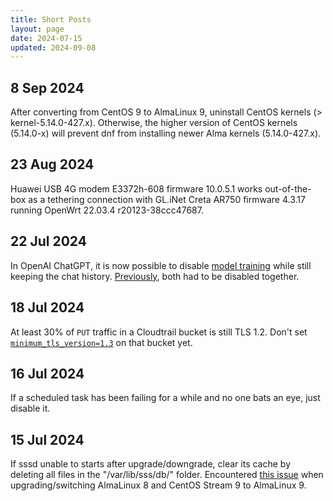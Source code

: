 ```yaml
---
title: Short Posts
layout: page
date: 2024-07-15
updated: 2024-09-08
---
```


## 8 Sep 2024

After converting from CentOS 9 to AlmaLinux 9, uninstall CentOS kernels (> kernel-5.14.0-427.x). Otherwise, the higher version of CentOS kernels (5.14.0-x) will prevent dnf from installing newer Alma kernels (5.14.0-427.x).

## 23 Aug 2024

Huawei USB 4G modem E3372h-608 firmware 10.0.5.1 works out-of-the-box as a tethering connection with GL.iNet Creta AR750 firmware 4.3.17 running OpenWrt 22.03.4 r20123-38ccc47687.

## 22 Jul 2024

In OpenAI ChatGPT, it is now possible to disable [model training](https://help.openai.com/en/articles/7730893-data-controls-faq) while still keeping the chat history. [Previously](https://openai.com/index/new-ways-to-manage-your-data-in-chatgpt/), both had to be disabled together.

## 18 Jul 2024

At least 30% of `PUT` traffic in a Cloudtrail bucket is still TLS 1.2. Don't set [`minimum_tls_version=1.3`](https://docs.aws.amazon.com/cdk/api/v2/python/aws_cdk.aws_s3/Bucket.html) on that bucket yet.

## 16 Jul 2024

If a scheduled task has been failing for a while and no one bats an eye, just disable it.

## 15 Jul 2024

If sssd unable to starts after upgrade/downgrade, clear its cache by deleting all files in the "/var/lib/sss/db/" folder. Encountered [this issue](https://bugzilla.redhat.com/show_bug.cgi?id=1576597) when upgrading/switching AlmaLinux 8 and CentOS Stream 9 to AlmaLinux 9.
